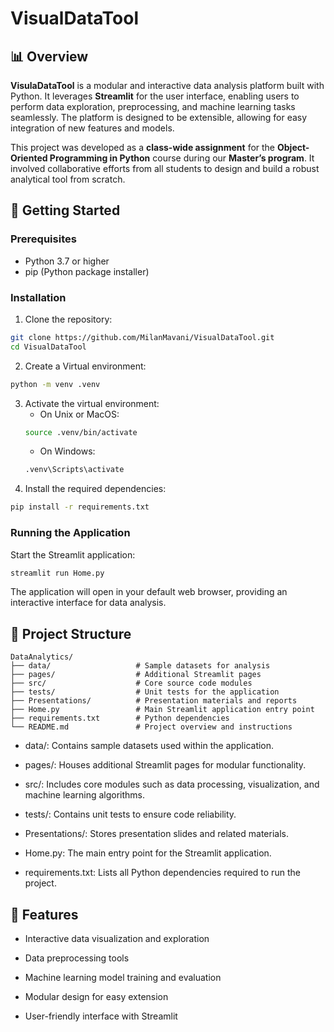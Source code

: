 # VisualDataTool

## 📊 Overview

**VisulaDataTool** is a modular and interactive data analysis platform built with Python. It leverages **Streamlit** for the user interface, enabling users to perform data exploration, preprocessing, and machine learning tasks seamlessly. The platform is designed to be extensible, allowing for easy integration of new features and models.

This project was developed as a **class-wide assignment** for the **Object-Oriented Programming in Python** course during our **Master’s program**. It involved collaborative efforts from all students to design and build a robust analytical tool from scratch.


## 🚀 Getting Started
### Prerequisites
- Python 3.7 or higher
- pip (Python package installer)


### Installation
1. Clone the repository:
```bash 
git clone https://github.com/MilanMavani/VisualDataTool.git
cd VisualDataTool
```
2. Create a Virtual environment:
```bash 
python -m venv .venv
```
3. Activate the virtual environment:
    - On Unix or MacOS:
    ```bash
    source .venv/bin/activate
    ```
    - On Windows:
    ```bash
    .venv\Scripts\activate
    ``` 
4. Install the required dependencies:
```bash
pip install -r requirements.txt
```


### Running the Application
Start the Streamlit application:

```bash
streamlit run Home.py
```
The application will open in your default web browser, providing an interactive interface for data analysis.

## 📁 Project Structure
```arduino
DataAnalytics/
├── data/                   # Sample datasets for analysis
├── pages/                  # Additional Streamlit pages
├── src/                    # Core source code modules
├── tests/                  # Unit tests for the application
├── Presentations/          # Presentation materials and reports
├── Home.py                 # Main Streamlit application entry point
├── requirements.txt        # Python dependencies
└── README.md               # Project overview and instructions
```

- data/: Contains sample datasets used within the application.

- pages/: Houses additional Streamlit pages for modular functionality.
- src/: Includes core modules such as data processing, visualization, and machine learning algorithms.

- tests/: Contains unit tests to ensure code reliability.

- Presentations/: Stores presentation slides and related materials.

- Home.py: The main entry point for the Streamlit application.

- requirements.txt: Lists all Python dependencies required to run the project.

## 🧰 Features
- Interactive data visualization and exploration

- Data preprocessing tools

- Machine learning model training and evaluation

- Modular design for easy extension

- User-friendly interface with Streamlit
